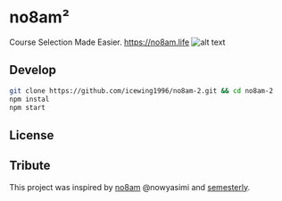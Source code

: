 # no8am²
Course Selection Made Easier.
https://no8am.life
![alt text](https://github.com/icewing1996/no8am-2/blob/master/src/screenshot.png "no8am²")
## Develop
```bash
git clone https://github.com/icewing1996/no8am-2.git && cd no8am-2
npm instal
npm start
```

## License

## Tribute
This project was inspired by [no8am](https://github.com/nowyasimi/no8am) @nowyasimi and [semesterly](https://github.com/noahpresler/semesterly).
